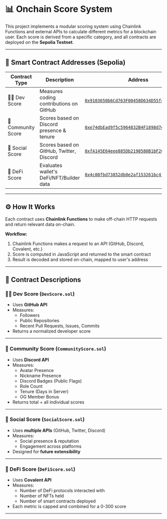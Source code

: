 # 📊 Onchain Score System

This project implements a modular scoring system using Chainlink Functions and external APIs to calculate different metrics for a blockchain user. Each score is derived from a specific category, and all contracts are deployed on the **Sepolia Testnet**.

---

## 🔗 Smart Contract Addresses (Sepolia)

| Contract Type      | Description                              | Address |
|--------------------|------------------------------------------|---------|
| 🧑‍💻 Dev Score        | Measures coding contributions on GitHub     | [`0x9103650b6Cd763F00458D634D55f4FE15A2d328e`](https://sepolia.etherscan.io/address/0x9103650b6Cd763F00458D634D55f4FE15A2d328e) |
| 👥 Community Score | Scores based on Discord presence & tenure | [`0xe74dbEad9f5c5964832B4F1898d7ddd28222DD2b`](https://sepolia.etherscan.io/address/0xe74dbEad9f5c5964832B4F1898d7ddd28222DD2b) |
| 📱 Social Score     | Scores based on GitHub, Twitter, Discord | [`0xfA145E64eee885Db2190580B1bF2C9373a6D78CA`](https://sepolia.etherscan.io/address/0xfA145E64eee885Db2190580B1bF2C9373a6D78CA) |
| 🏦 DeFi Score       | Evaluates wallet's DeFi/NFT/Builder data | [`0x4c00fbd73852db0e2af153261bc41d101f5858c9`](https://sepolia.etherscan.io/address/0x4c00fbd73852db0e2af153261bc41d101f5858c9) |

---

## ⚙️ How It Works

Each contract uses **Chainlink Functions** to make off-chain HTTP requests and return relevant data on-chain. 

**Workflow:**
1. Chainlink Functions makes a request to an API (GitHub, Discord, Covalent, etc.)
2. Score is computed in JavaScript and returned to the smart contract
3. Result is decoded and stored on-chain, mapped to user's address

---

## 📁 Contract Descriptions

### 🧑‍💻 Dev Score (`DevScore.sol`)
- Uses **GitHub API**
- Measures:
  - Followers
  - Public Repositories
  - Recent Pull Requests, Issues, Commits
- Returns a normalized developer score

---

### 👥 Community Score (`CommunityScore.sol`)
- Uses **Discord API**
- Measures:
  - Avatar Presence
  - Nickname Presence
  - Discord Badges (Public Flags)
  - Role Count
  - Tenure (Days in Server)
  - OG Member Bonus
- Returns total + all individual scores

---

### 📱 Social Score (`SocialScore.sol`)
- Uses **multiple APIs** (GitHub, Twitter, Discord)
- Measures:
  - Social presence & reputation
  - Engagement across platforms
- Designed for **future extensibility**

---

### 🏦 DeFi Score (`DeFiScore.sol`)
- Uses **Covalent API**
- Measures:
  - Number of DeFi protocols interacted with
  - Number of NFTs held
  - Number of smart contracts deployed
- Each metric is capped and combined for a 0-300 score

---